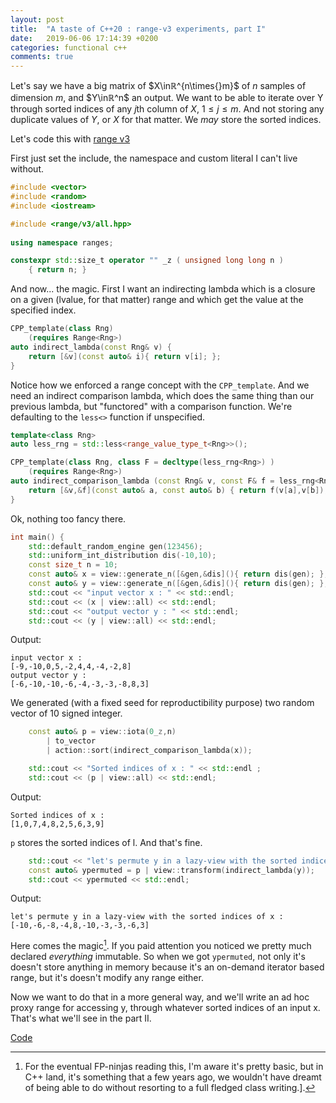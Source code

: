 ```yaml
---
layout: post
title:  "A taste of C++20 : range-v3 experiments, part I"
date:   2019-06-06 17:14:39 +0200
categories: functional c++ 
comments: true
---
```


Let's say we have a big matrix of $X\inℝ^{n\times{}m}$ of $n$ samples of dimension $m$, and $Y\inℝ^n$ an output.
We want to be able to iterate over Y through sorted indices of any $j$th column of $X$, $1\leq{}j\leq{}m$. And not storing any duplicate values of $Y$, or $X$ for that matter. We *may* store the sorted indices.

Let's code this with [range v3](https://github.com/ericniebler/range-v3)

First just set the include, the namespace and custom literal I can't live without.

```cpp
#include <vector>
#include <random>
#include <iostream>

#include <range/v3/all.hpp>
    
using namespace ranges;

constexpr std::size_t operator "" _z ( unsigned long long n )
    { return n; }
```

And now... the magic. First I want an indirecting lambda which is a closure on a given (lvalue, for that matter) range and which get the value at the specified index.

```cpp
CPP_template(class Rng)
    (requires Range<Rng>)
auto indirect_lambda(const Rng& v) {
    return [&v](const auto& i){ return v[i]; };
}
```

Notice how we enforced a range concept with the `CPP_template`. And we need an indirect comparison lambda, which does the same thing than our previous lambda, but "functored" with a comparison function. We're defaulting to the `less<>` function if unspecified.

```cpp
template<class Rng>
auto less_rng = std::less<range_value_type_t<Rng>>();

CPP_template(class Rng, class F = decltype(less_rng<Rng>) )
    (requires Range<Rng>)
auto indirect_comparison_lambda (const Rng& v, const F& f = less_rng<Rng>) {
    return [&v,&f](const auto& a, const auto& b) { return f(v[a],v[b]); };
}
```

Ok, nothing too fancy there.

```cpp
int main() {
    std::default_random_engine gen(123456);
    std::uniform_int_distribution dis(-10,10);
    const size_t n = 10;
    const auto& x = view::generate_n([&gen,&dis](){ return dis(gen); },n) | to_vector;
    const auto& y = view::generate_n([&gen,&dis](){ return dis(gen); },n) | to_vector;
    std::cout << "input vector x : " << std::endl;
    std::cout << (x | view::all) << std::endl;
    std::cout << "output vector y : " << std::endl;
    std::cout << (y | view::all) << std::endl;
```
Output:
```plain
input vector x : 
[-9,-10,0,5,-2,4,4,-4,-2,8]
output vector y : 
[-6,-10,-10,-6,-4,-3,-3,-8,8,3]
```

We generated (with a fixed seed for reproductibility purpose) two random vector of 10 signed integer. 

```cpp
    const auto& p = view::iota(0_z,n) 
        | to_vector 
        | action::sort(indirect_comparison_lambda(x));

    std::cout << "Sorted indices of x : " << std::endl ;
    std::cout << (p | view::all) << std::endl;
```
Output:
```plain
Sorted indices of x : 
[1,0,7,4,8,2,5,6,3,9]
```

`p` stores the sorted indices of l. And that's fine.

```cpp
    std::cout << "let's permute y in a lazy-view with the sorted indices of x : " << std::endl;
    const auto& ypermuted = p | view::transform(indirect_lambda(y));
    std::cout << ypermuted << std::endl;
```

Output:

```plain
let's permute y in a lazy-view with the sorted indices of x : 
[-10,-6,-8,-4,8,-10,-3,-3,-6,3]
```

Here comes the magic[^1]. If you paid attention you noticed we pretty much declared *everything* immutable. So when we got `ypermuted`, not only it's doesn't store anything in memory because it's an on-demand iterator based range, but it's doesn't modify any range either.

Now we want to do that in a more general way, and we'll write an ad hoc proxy range for accessing y, through whatever sorted indices of an input x. That's what we'll see in the part II.

[Code](https://github.com/fradav/fradav.github.io/blob/master/assets/cpp/rnagev3-part1.cpp)

[^1]: For the eventual FP-ninjas reading this, I'm aware it's pretty basic, but in C++ land, it's something that a few years ago, we wouldn't have dreamt of being able to do without resorting to a full fledged class writing.]. 